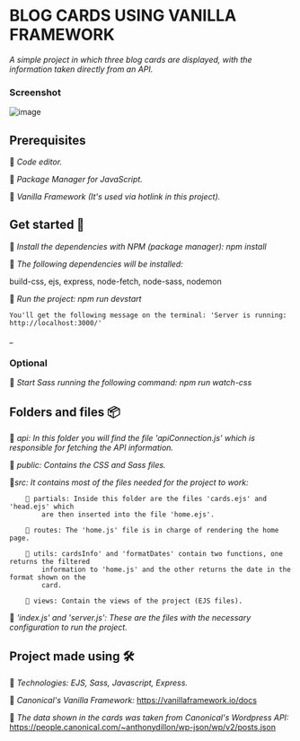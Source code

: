 # BLOG CARDS USING VANILLA FRAMEWORK

_A simple project in which three blog cards are displayed, with the information taken directly from an API._


### Screenshot

![image](https://user-images.githubusercontent.com/82540037/129624613-0d8c03f0-bf76-4db0-b4b7-5f954dd584a2.png)



## Prerequisites

🔹 _Code editor._

🔹 _Package Manager for JavaScript._

🔹 _Vanilla Framework (It's used via hotlink in this project)._



## Get started 🚀

🔹 _Install the dependencies with NPM (package manager): npm install_

🔹 _The following dependencies will be installed:_

build-css, ejs, express, node-fetch, node-sass, nodemon

🔹 _Run the project: npm run devstart_

```
You'll get the following message on the terminal: 'Server is running: http://localhost:3000/'
```
_


### Optional 

🔹 _Start Sass running the following command: npm run watch-css_




## Folders and files 📦

🔹 _api: In this folder you will find the file 'apiConnection.js' which is responsible for fetching the API information._

🔹 _public: Contains the CSS and Sass files._

🔹_src: It contains most of the files needed for the project to work:_ 

        🔹 partials: Inside this folder are the files 'cards.ejs' and 'head.ejs' which
            are then inserted into the file 'home.ejs'.

        🔹 routes: The 'home.js' file is in charge of rendering the home page.

        🔹 utils: cardsInfo' and 'formatDates' contain two functions, one returns the filtered
            information to 'home.js' and the other returns the date in the format shown on the
            card.

        🔹 views: Contain the views of the project (EJS files).

🔹 _'index.js' and 'server.js': These are the files with the necessary configuration to run the project._




## Project made using 🛠️ 

🔹 _Technologies: EJS, Sass, Javascript, Express._  

🔹 _Canonical's Vanilla Framework:_ https://vanillaframework.io/docs

🔹 _The data shown in the cards was taken from Canonical's Wordpress API:_ https://people.canonical.com/~anthonydillon/wp-json/wp/v2/posts.json
